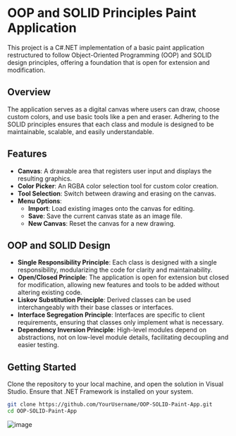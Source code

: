 # OOP and SOLID Principles Paint Application

This project is a C#.NET implementation of a basic paint application restructured to follow Object-Oriented Programming (OOP) and SOLID design principles, offering a foundation that is open for extension and modification.

## Overview

The application serves as a digital canvas where users can draw, choose custom colors, and use basic tools like a pen and eraser. Adhering to the SOLID principles ensures that each class and module is designed to be maintainable, scalable, and easily understandable.

## Features

- **Canvas**: A drawable area that registers user input and displays the resulting graphics.
- **Color Picker**: An RGBA color selection tool for custom color creation.
- **Tool Selection**: Switch between drawing and erasing on the canvas.
- **Menu Options**:
  - **Import**: Load existing images onto the canvas for editing.
  - **Save**: Save the current canvas state as an image file.
  - **New Canvas**: Reset the canvas for a new drawing.

## OOP and SOLID Design

- **Single Responsibility Principle**: Each class is designed with a single responsibility, modularizing the code for clarity and maintainability.
- **Open/Closed Principle**: The application is open for extension but closed for modification, allowing new features and tools to be added without altering existing code.
- **Liskov Substitution Principle**: Derived classes can be used interchangeably with their base classes or interfaces.
- **Interface Segregation Principle**: Interfaces are specific to client requirements, ensuring that classes only implement what is necessary.
- **Dependency Inversion Principle**: High-level modules depend on abstractions, not on low-level module details, facilitating decoupling and easier testing.

## Getting Started

Clone the repository to your local machine, and open the solution in Visual Studio. Ensure that .NET Framework is installed on your system.

```bash
git clone https://github.com/YourUsername/OOP-SOLID-Paint-App.git
cd OOP-SOLID-Paint-App
```

![image](https://github.com/AngAnda/PaintApplication/assets/61116472/e52ce4f2-eae4-4ffd-a166-df0da77b9c3a)

